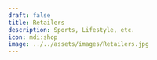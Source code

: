 ```yaml
---
draft: false
title: Retailers
description: Sports, Lifestyle, etc.
icon: mdi:shop
image: ../../assets/images/Retailers.jpg
---
```


